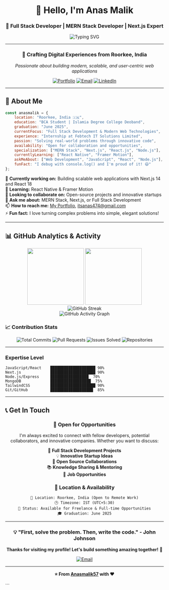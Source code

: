 <div align="center">

# 👋 Hello, I'm **Anas Malik**

### 🚀 Full Stack Developer | MERN Stack Developer | Next.js Expert

<img src="https://readme-typing-svg.herokuapp.com?font=Fira+Code&weight=600&size=28&pause=1000&color=6366F1&center=true&vCenter=true&random=false&width=600&lines=Full+Stack+Developer;MERN+Stack+Expert;Next.js+Specialist;Building+Scalable+Solutions" alt="Typing SVG" />

---

### 🌟 **Crafting Digital Experiences from Roorkee, India**

*Passionate about building modern, scalable, and user-centric web applications*

[![Portfolio](https://img.shields.io/badge/Portfolio-FF5722?style=for-the-badge&logo=todoist&logoColor=white)](https://anasmalikportfolio.vercel.app/)
[![Email](https://img.shields.io/badge/Email-D14836?style=for-the-badge&logo=gmail&logoColor=white)](mailto:itsanas474@gmail.com)
[![LinkedIn](https://img.shields.io/badge/LinkedIn-0077B5?style=for-the-badge&logo=linkedin&logoColor=white)](https://www.linkedin.com/in/anasmalik57/)



</div>

---

## 🎯 **About Me**

```javascript
const anasmalik = {
    location: "Roorkee, India 🇮🇳",
    education: "BCA Student | Islamia Degree College Deoband",
    graduation: "June 2025",
    currentFocus: "Full Stack Development & Modern Web Technologies",
    experience: "Internship at Febtech IT Solutions Limited",
    passion: "Solving real-world problems through innovative code",
    availability: "Open for collaboration and opportunities",
    specialization: ["MERN Stack", "Next.js", "React.js", "Node.js"],
    currentlyLearning: ["React Native", "Framer Motion"],
    askMeAbout: ["Web Development", "JavaScript", "React", "Node.js"],
    funFact: "I debug with console.log() and I'm proud of it! 😄"
};
```



🔭 **Currently working on:** Building scalable web applications with Next.js 14 and React 18  
🌱 **Learning:** React Native & Framer Motion  
👯 **Looking to collaborate on:** Open-source projects and innovative startups  
💬 **Ask me about:** MERN Stack, Next.js, or Full Stack Development  
📫 **How to reach me:** [My Portfolio](https://anasmalikportfolio.vercel.app/), [itsanas474@gmail.com](mailto:itsanas474@gmail.com)  
⚡ **Fun fact:** I love turning complex problems into simple, elegant solutions!

---

## 📊 **GitHub Analytics & Activity**

<div align="center">
  <img height="180em" src="https://github-readme-stats.vercel.app/api?username=Anasmalik57&show_icons=true&theme=tokyonight&include_all_commits=true&count_private=true&hide_border=true&bg_color=0D1117&title_color=6366F1&icon_color=6366F1&text_color=C9D1D9"/>
  <img height="180em" src="https://github-readme-stats.vercel.app/api/top-langs/?username=Anasmalik57&layout=compact&theme=tokyonight&hide_border=true&bg_color=0D1117&title_color=6366F1&text_color=C9D1D9&langs_count=8"/>
</div>

<div align="center">
  <img src="https://github-readme-streak-stats.herokuapp.com/?user=Anasmalik57&theme=tokyonight&hide_border=true&background=0D1117&stroke=6366F1&ring=6366F1&fire=FF6B6B&currStreakLabel=C9D1D9" alt="GitHub Streak" />
</div>

<div align="center">
  <img src="https://github-readme-activity-graph.vercel.app/graph?username=Anasmalik57&theme=tokyo-night&bg_color=0D1117&color=6366F1&line=6366F1&point=C9D1D9&area=true&hide_border=true" alt="GitHub Activity Graph" />
</div>

### 📈 **Contribution Stats**
<div align="center">

![Total Commits](https://img.shields.io/badge/Total_Commits-500%2B-6366F1?style=for-the-badge&logo=git&logoColor=white)
![Pull Requests](https://img.shields.io/badge/Pull_Requests-50%2B-6366F1?style=for-the-badge&logo=github&logoColor=white)
![Issues Solved](https://img.shields.io/badge/Issues_Solved-25%2B-6366F1?style=for-the-badge&logo=github&logoColor=white)
![Repositories](https://img.shields.io/badge/Public_Repos-30%2B-6366F1?style=for-the-badge&logo=github&logoColor=white)

</div>

---

### **Expertise Level**
```
JavaScript/React    ████████████████████ 90%
Next.js             ████████████████████ 90%
Node.js/Express     █████████████████  70%
MongoDB             ██████████████████  75%
TailwindCSS         ████████████████████ 90%
Git/GitHub          ███████████████████  85%
```

</div>

---


## 📞 **Get In Touch**

<div align="center">

### 💼 **Open for Opportunities**

I'm always excited to connect with fellow developers, potential collaborators, and innovative companies. Whether you want to discuss:

🚀 **Full Stack Development Projects**  
💡 **Innovative Startup Ideas**  
🤝 **Open Source Collaborations**  
📚 **Knowledge Sharing & Mentoring**  
💼 **Job Opportunities**

### 📍 **Location & Availability**
```
📍 Location: Roorkee, India (Open to Remote Work)
🕒 Timezone: IST (UTC+5:30)
💼 Status: Available for Freelance & Full-time Opportunities
🎓 Graduation: June 2025
```

</div>

---



<div align="center">

### 💡 **"First, solve the problem. Then, write the code."** - John Johnson

**Thanks for visiting my profile! Let's build something amazing together!** 🚀

[![Email](https://img.shields.io/badge/Get_In_Touch-D14836?style=for-the-badge&logo=gmail&logoColor=white)](mailto:itsanas474@gmail.com)

---



**⭐ From [Anasmalik57](https://github.com/Anasmalik57) with ❤️**

</div>
```
